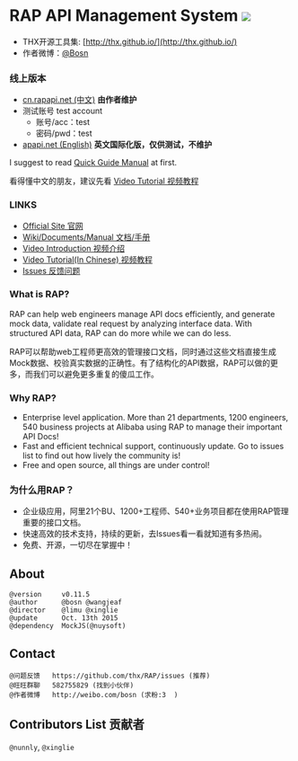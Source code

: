 
# RAP API Management System ![](https://sourcegraph.com/api/repos/github.com/thx/RAP/.counters/views-24h.png)

* THX开源工具集: [http://thx.github.io/](http://thx.github.io/)
* 作者微博：[@Bosn](http://weibo.com/bosn)

### 线上版本

* [cn.rapapi.net (中文)](http://cn.rapapi.net/)   **由作者维护**
* 测试账号 test account
    * 账号/acc：test
    * 密码/pwd：test
* [apapi.net (English)](http://rapapi.net/) **英文国际化版，仅供测试，不维护**

I suggest to read [Quick Guide Manual](https://github.com/thx/RAP/wiki/quick_guide) at first.

看得懂中文的朋友，建议先看 [Video Tutorial 视频教程](http://thx.github.io/RAP/study.html)


### LINKS

* [Official Site 官网](http://thx.github.io/RAP)
* [Wiki/Documents/Manual 文档/手册](http://github.com/thx/RAP/wiki)
* [Video Introduction 视频介绍](http://vodcdn.video.taobao.com/player/ugc/tb_ugc_pieces_core_player_loader.swf?version=1.0.20150330&vid=11622279&uid=11051796&p=1&t=1&rid=&random=6666)
* [Video Tutorial(In Chinese) 视频教程](http://thx.github.io/RAP/study.html)
* [Issues 反馈问题](http://github.com/thx/RAP/issues)

### What is RAP?

RAP can help web engineers manage API docs efficiently, and generate mock data, validate real request by analyzing interface data. With structured API data, RAP can do more while we can do less.

RAP可以帮助web工程师更高效的管理接口文档，同时通过这些文档直接生成Mock数据、校验真实数据的正确性。有了结构化的API数据，RAP可以做的更多，而我们可以避免更多重复的傻瓜工作。

### Why RAP?

* Enterprise level application. More than 21 departments, 1200 engineers, 540 business projects at Alibaba using RAP to manage their important API Docs!
* Fast and efficient technical support, continuously update. Go to issues list to find out how lively the community is!
* Free and open source, all things are under control!

### 为什么用RAP？

* 企业级应用，阿里21个BU、1200+工程师、540+业务项目都在使用RAP管理重要的接口文档。
* 快速高效的技术支持，持续的更新，去Issues看一看就知道有多热闹。
* 免费、开源，一切尽在掌握中！
 
## About

    @version     v0.11.5
    @author      @bosn @wangjeaf
    @director    @limu @xinglie
    @update      Oct. 13th 2015
    @dependency  MockJS(@nuysoft)

## Contact

    @问题反馈   https://github.com/thx/RAP/issues (推荐)
    @旺旺群聊   582755829 (找到小伙伴)
    @作者微博   http://weibo.com/bosn (求粉:3  )
    
## Contributors List 贡献者

`@nunnly`, `@xinglie`
